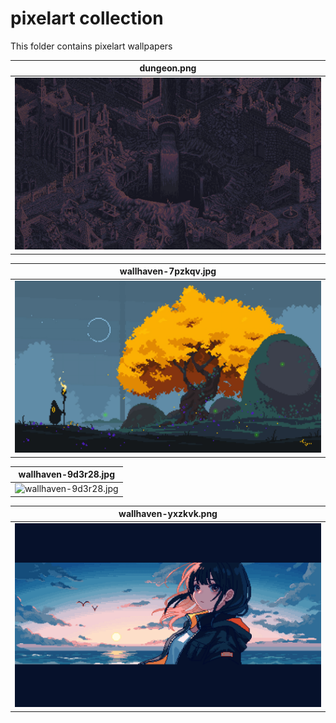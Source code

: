 # pixelart collection

 This folder contains pixelart wallpapers 

| **dungeon.png** | 
|------------------------------------------|
| ![ dungeon.png ](./dungeon.png) | 


| **wallhaven-7pzkqv.jpg** | 
|------------------------------------------|
| ![ wallhaven-7pzkqv.jpg ](./wallhaven-7pzkqv.jpg) | 


| **wallhaven-9d3r28.jpg** | 
|------------------------------------------|
| ![ wallhaven-9d3r28.jpg ](./wallhaven-9d3r28.jpg) | 


| **wallhaven-yxzkvk.png** | 
|------------------------------------------|
| ![ wallhaven-yxzkvk.png ](./wallhaven-yxzkvk.png) | 


